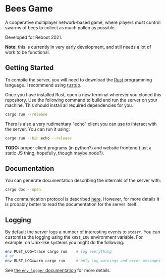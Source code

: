 # Bees Game

A coöperative multiplayer network-based game, 
where players must control swarms of bees 
to collect as much pollen as possible.

Developed for Reboot 2021.

**Note:** this is currently in very early development, 
and still needs a lot of work to be functional.

## Getting Started

To compile the server, you will need to download
the [Rust](https://www.rust-lang.org/) programming language.
I recommend using [rustup](https://rustup.rs/).

Once you have installed Rust, open a new terminal
wherever you cloned this repository.
Use the following command to build and run the server on your machine.
This should install all required dependencies for you.
```sh
cargo run --release
```

There is also a very rudimentary "echo" client
you can use to interact with the server.
You can run it using:
```sh
cargo run --bin echo --release
```

**TODO:** proper client programs (in python?)
and website frontend (just a static JS thing, hopefully, though maybe node?).

## Documentation

You can generate documentation describing the internals of the server with:

```sh
cargo doc --open
```

The communication protocol is described [here](protocol.md).
However, for more details it is probably better
to read the documentation for the server itself.

## Logging

By default the server logs a number of interesting events to `stderr`.
You can customise the logging using the `RUST_LOG` environment variable.
For example, on Unix-like systems you might do the following:

```sh
env RUST_LOG=trace cargo run    # log everything
# or
env RUST_LOG=warn cargo run     # only log warnings and error messages
```

See [the `env_logger` documentation](https://docs.rs/env_logger)
for more details.